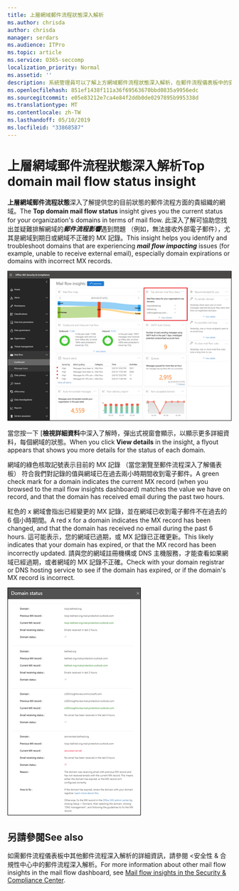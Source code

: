 ```yaml
---
title: 上層網域郵件流程狀態深入解析
ms.author: chrisda
author: chrisda
manager: serdars
ms.audience: ITPro
ms.topic: article
ms.service: O365-seccomp
localization_priority: Normal
ms.assetid: ''
description: 系統管理員可以了解上方網域郵件流程狀態深入解析，在郵件流程儀表板中的安全性 & 合規性中心。
ms.openlocfilehash: 851ef1438f111a36f69563670bbd0835a9956edc
ms.sourcegitcommit: e05e83212e7ca4e84f2ddb0de0297895b995338d
ms.translationtype: MT
ms.contentlocale: zh-TW
ms.lasthandoff: 05/10/2019
ms.locfileid: "33868587"
---
```

# <a name="top-domain-mail-flow-status-insight"></a><span data-ttu-id="32292-103">上層網域郵件流程狀態深入解析</span><span class="sxs-lookup"><span data-stu-id="32292-103">Top domain mail flow status insight</span></span>

<span data-ttu-id="32292-104">**上層網域郵件流程狀態**深入了解提供您的目前狀態的郵件流程方面的貴組織的網域。</span><span class="sxs-lookup"><span data-stu-id="32292-104">The **Top domain mail flow status** insight gives you the current status for your organization's domains in terms of mail flow.</span></span> <span data-ttu-id="32292-105">此深入了解可協助您找出並疑難排解網域的***郵件流程影響***遇到問題 （例如，無法接收外部電子郵件），尤其是網域到期日或網域不正確的 MX 記錄。</span><span class="sxs-lookup"><span data-stu-id="32292-105">This insight helps you identify and troubleshoot domains that are experiencing ***mail flow impacting*** issues (for example, unable to receive external email), especially domain expirations or domains with incorrect MX records.</span></span>

![上層網域流程狀態深入了解在郵件流程儀表板中的安全性 & 合規性中心](media/domain-mail-flow-status-selected.png)

<span data-ttu-id="32292-107">當您按一下 [**檢視詳細資料**中深入了解時，彈出式視窗會顯示，以顯示更多詳細資料，每個網域的狀態。</span><span class="sxs-lookup"><span data-stu-id="32292-107">When you click **View details** in the insight, a flyout appears that shows you more details for the status of each domain.</span></span>

<span data-ttu-id="32292-108">網域的綠色核取記號表示目前的 MX 記錄 （當您瀏覽至郵件流程深入了解儀表板） 符合我們對記錄的值與網域已在過去兩小時期間收到電子郵件。</span><span class="sxs-lookup"><span data-stu-id="32292-108">A green check mark for a domain indicates the current MX record (when you browsed to the mail flow insights dashboard) matches the value we have on record, and that the domain has received email during the past two hours.</span></span>

<span data-ttu-id="32292-109">紅色的 x 網域會指出已經變更的 MX 記錄，並在網域已收到電子郵件不在過去的 6 個小時期間。</span><span class="sxs-lookup"><span data-stu-id="32292-109">A red x for a domain indicates the MX record has been changed, and that the domain has received no email during the past 6 hours.</span></span> <span data-ttu-id="32292-110">這可能表示，您的網域已過期，或 MX 記錄已正確更新。</span><span class="sxs-lookup"><span data-stu-id="32292-110">This likely indicates that your domain has expired, or that the MX record has been incorrectly updated.</span></span> <span data-ttu-id="32292-111">請與您的網域註冊機構或 DNS 主機服務，才能查看如果網域已經過期，或者網域的 MX 記錄不正確。</span><span class="sxs-lookup"><span data-stu-id="32292-111">Check with your domain registrar or DNS hosting service to see if the domain has expired, or if the domain's MX record is incorrect.</span></span>

![在上方網域流程狀態深入了解詳細資訊彈出式視窗](media/domain-mail-flow-status-flyout.png)

## <a name="see-also"></a><span data-ttu-id="32292-113">另請參閱</span><span class="sxs-lookup"><span data-stu-id="32292-113">See also</span></span>

<span data-ttu-id="32292-114">如需郵件流程儀表板中其他郵件流程深入解析的詳細資訊，請參閱 <<c0>安全性 &amp; 合規性中心中的郵件流程深入解析。</span><span class="sxs-lookup"><span data-stu-id="32292-114">For more information about other mail flow insights in the mail flow dashboard, see [Mail flow insights in the Security & Compliance Center](mail-flow-insights-v2.md).</span></span>
